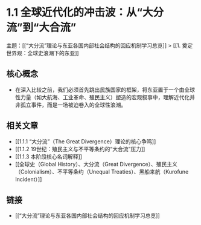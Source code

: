 # 1.1 全球近代化的冲击波：从“大分流”到“大合流”

主题：[[“大分流”理论与东亚各国内部社会结构的回应机制学习总览]] > [[1. 奠定世界观：全球史浪潮下的东亚]]

## 核心概念

- 在深入比较之前，我们必须首先跳出民族国家的框架，将东亚置于一个由全球性力量（如大航海、工业革命、殖民主义）塑造的宏观叙事中，理解近代化并非孤立事件，而是一场被迫卷入的全球性浪潮。

## 相关文章

- [[1.1.1 “大分流”（The Great Divergence）理论的核心争鸣]]
- [[1.1.2 19世纪：殖民主义与不平等条约的“大合流”压力]]
- [[1.1.3 本阶段核心名词解释]]
- [[全球史（Global History）、大分流（Great Divergence）、殖民主义（Colonialism）、不平等条约（Unequal Treaties）、黑船来航（Kurofune Incident）]]

## 链接

- [[“大分流”理论与东亚各国内部社会结构的回应机制学习总览]]
